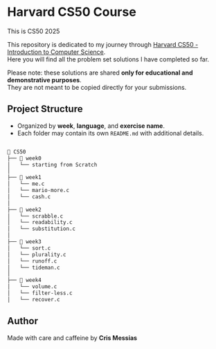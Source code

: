# Harvard CS50 Course
This is CS50 2025

This repository is dedicated to my journey through [Harvard CS50 - Introduction to Computer Science](https://cs50.harvard.edu/x/).  
Here you will find all the problem set solutions I have completed so far.  

Please note: these solutions are shared **only for educational and demonstrative purposes**.  
They are not meant to be copied directly for your submissions.  

## Project Structure
- Organized by **week**, **language**, and **exercise name**.  
- Each folder may contain its own `README.md` with additional details. 

```bash

📁 CS50
├── 📁 week0
│   └── starting from Scratch
│ 
├── 📁 week1
│   └── me.c
│   └── mario-more.c 
│   └── cash.c
│ 
├── 📁 week2
│   └── scrabble.c
│   └── readability.c
│   └── substitution.c
│ 
├── 📁 week3
│   └── sort.c
│   └── plurality.c
│   └── runoff.c
│   └── tideman.c
│ 
├── 📁 week4
│   └── volume.c
│   └── filter-less.c
│   └── recover.c

```

## Author

Made with care and caffeine by **Cris Messias**
